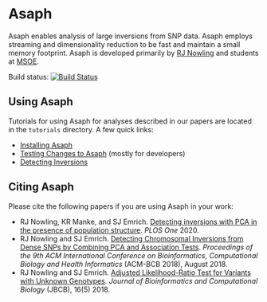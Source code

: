 # Asaph
Asaph enables analysis of large inversions from SNP data.  Asaph employs streaming and dimensionality reduction to be fast and maintain a small memory footprint.  Asaph is developed primarily by [RJ Nowling](http://rnowling.github.io/) and students at [MSOE](https://msoe.edu).

Build status: [![Build Status](https://travis-ci.com/rnowling/asaph.svg?branch=main)](https://travis-ci.com/rnowling/asaph)

## Using Asaph

Tutorials for using Asaph for analyses described in our papers are located in the `tutorials` directory.  A few quick links:

* [Installing Asaph](tutorials/installing-asaph.md)
* [Testing Changes to Asaph](tutorials/testing-asaph.md) (mostly for developers)
* [Detecting Inversions](tutorials/detecting-inversions-with-pca.md)

## Citing Asaph
Please cite the following papers if you are using Asaph in your work:

* RJ Nowling, KR Manke, and SJ Emrich. [Detecting inversions with PCA in the presence of population structure](https://journals.plos.org/plosone/article?id=10.1371/journal.pone.0240429). *PLOS One* 2020.
* RJ Nowling and SJ Emrich. [Detecting Chromosomal Inversions from Dense SNPs by Combining PCA and Association Tests](/publications/ACMBCB_2018.pdf). *Proceedings of the 9th ACM International Conference on Bioinformatics, Computational Biology and Health Informatics* (ACM-BCB 2018), August 2018.
* RJ Nowling and SJ Emrich. [Adjusted Likelihood-Ratio Test for Variants with Unknown Genotypes](https://www.worldscientific.com/doi/10.1142/S0219720018400206). *Journal of Bioinformatics and Computational Biology* (JBCB), 16(5) 2018.


